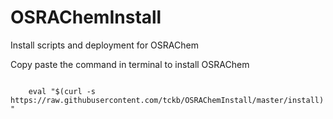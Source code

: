 OSRAChemInstall
===============
Install scripts and deployment for OSRAChem

Copy paste the command in terminal to install OSRAChem

<code>
	eval "$(curl -s https://raw.githubusercontent.com/tckb/OSRAChemInstall/master/install)"
</code>
